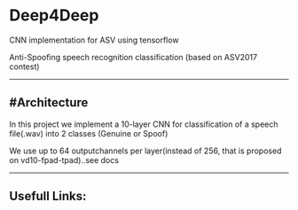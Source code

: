# Deep4Deep
CNN implementation for ASV using tensorflow

Anti-Spoofing speech recognition classification (based on ASV2017 contest)

-------------------------------------------------------------------------------
#Architecture
--------------
In this project we implement a 10-layer CNN for classification of a speech file(.wav) into 2 classes (Genuine or Spoof)

We use up to 64 outputchannels per layer(instead of 256, that is proposed on vd10-fpad-tpad)..see docs
______________________________________________________________________________________________________
Usefull Links:
---------------
